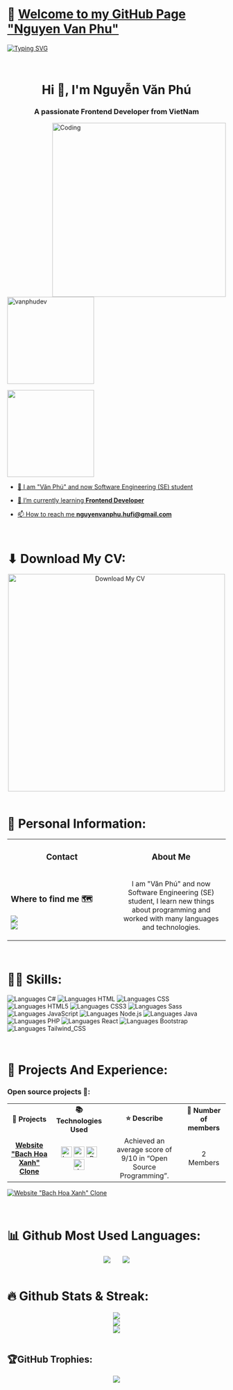 # 👋 [Welcome to my GitHub Page "Nguyen Van Phu"](https://github.com/VanPhuDev)
[![Typing SVG](https://readme-typing-svg.herokuapp.com?font=Fira+Code&size=200&duration=1000&pause=1000&color=F718D4&center=true&vCenter=true&random=false&width=3000&height=290&lines=Welcome+to+My+Github+Page;Hi+There+!;I'm+V%C4%83n+Ph%C3%BA+Dev)](https://git.io/typing-svg)

<br/>

<h1 align="center">Hi 👋, I'm Nguyễn Văn Phú</h1>
<h3 align="center">A passionate Frontend Developer from VietNam</h3>
<img align="right" alt="Coding" width="400" src="https://raw.githubusercontent.com/vanphudev/vanphudev/main/about me.gif">

<p align="left"> <img width="200px" src="https://komarev.com/ghpvc/?username=vanphudev&color=green&style=plastic" alt="vanphudev" /> </p>

<p align="left"> <a href="https://www.facebook.com/vanphu.huit" target="blank"><img  width="200px" src="https://img.shields.io/badge/Facebook-1877F2?style=for-the-badge&logo=facebook&logoColor=white" />  </p>

- 🔭 I am "Văn Phú" and now Software Engineering (SE) student
  
- 🌱 I’m currently learning **Frontend Developer**

- 📫 How to reach me **nguyenvanphu.hufi@gmail.com**

<br/>

# ⬇ Download My CV:
<div align="center">
  <a href="https://github.com/VanPhuDev">
     <img width="500px" src="https://img.shields.io/badge/Click here to Download CV INTERNSHIP-1DB954?style=flat-square&logoColor=white&color=blue" alt="Download My CV" title="Download My CV">
  </a>
</div>

<br/>

# 🔭 Personal Information: 
<table width="100%">
  <tr align="center">
    <td width="50%">
      <h3>Contact</h3>
    </td>
    <td width="50%">
      <h3>About Me</h3>
    </td>
  </tr>
  <tr>
    <td width="50%">
      <h3>Where to find me 🗺️</h3>
           <a width="100%" href="mailto:nguyenvanphu.hufi@gmail.com" target="_blank">
          <img src="https://img.shields.io/badge/Gmail-D14836?style=for-the-badge&logo=gmail&logoColor=white" />
      </a>
        <br/>
      <a width="100%" height="auto" href="https://www.facebook.com/vanphu.huit" target="_blank">
          <img src="https://img.shields.io/badge/Facebook-1877F2?style=for-the-badge&logo=facebook&logoColor=white" />
     </a>
    </td>
    <td width="50%">
      <p align="center">
        I am "Văn Phú" and now Software Engineering (SE) student, I learn new things about programming and worked with many languages and technologies.
      </p>
    </td>
  </tr>
</table>


<br/>

# 👨‍💻 Skills:
![Languages C#](https://img.shields.io/badge/C%23-239120?style=for-the-badge&logo=c-sharp&logoColor=white)
![Languages HTML](https://img.shields.io/badge/HTML-239120?style=for-the-badge&logo=html5&logoColor=white)
![Languages CSS](https://img.shields.io/badge/CSS-239120?&style=for-the-badge&logo=css3&logoColor=white)
![Languages HTML5](https://img.shields.io/badge/HTML5-E34F26?style=for-the-badge&logo=html5&logoColor=white)
![Languages CSS3](https://img.shields.io/badge/CSS3-1572B6?style=for-the-badge&logo=css3&logoColor=white)
![Languages Sass](https://img.shields.io/badge/Sass-CC6699?style=for-the-badge&logo=sass&logoColor=white)
![Languages JavaScript](https://img.shields.io/badge/JavaScript-F7DF1E?style=for-the-badge&logo=javascript&logoColor=black)
![Languages Node.js](https://img.shields.io/badge/Node.js-43853D?style=for-the-badge&logo=node.js&logoColor=white)
![Languages Java](https://img.shields.io/badge/Java-ED8B00?style=for-the-badge&logo=openjdk&logoColor=white)
![Languages PHP](https://img.shields.io/badge/PHP-777BB4?style=for-the-badge&logo=php&logoColor=white)
![Languages React](https://img.shields.io/badge/React-20232A?style=for-the-badge&logo=react&logoColor=61DAFB)
![Languages Bootstrap](https://img.shields.io/badge/Bootstrap-563D7C?style=for-the-badge&logo=bootstrap&logoColor=white)
![Languages Tailwind_CSS](https://img.shields.io/badge/Tailwind_CSS-38B2AC?style=for-the-badge&logo=tailwind-css&logoColor=white)

<br/>

# 🚀 Projects And Experience:
<h3>Open source projects 🌟:</h3>

<table align="center">
  <tr align="center">
    <td><b>🌟 Projects</b></td>
    <td><b>📚 Technologies Used</b></td>
    <td><b>⭐ Describe</b></td>
    <td><b>👤 Number of members</b></td>
  </tr>
  <tr align="center">
    <td><a href="https://github.com/vanphudev/website_bachhoaxanh_clone"><b>Website "Bach Hoa Xanh" Clone</b></a></td>
    <td>
      <span><img src="https://img.shields.io/badge/Laravel 11-282C34?logo=Laravel&logoColor=FF2D20" alt="Laravel logo" title="Laravel" height="25" /></span>
      <span><img src="https://img.shields.io/badge/MySQL-282C34?logo=mysql&logoColor=4479A1" alt="mysql logo" title="mysql" height="25" /></span>
      <span><img src="https://img.shields.io/badge/PHP-282C34?logo=php&logoColor=4479A1" alt="PHP logo" title="PHP" height="25" /></span>
      <span><img src="https://img.shields.io/badge/JavaScript-282C34?logo=javascript&logoColor=F7DF1E" alt="JavaScript logo" title="JavaScript" height="25" /></span>
    </td>
    <td>
        Achieved an average score of 9/10 in “Open Source Programming”.
    </td>
    <td>2 Members</td>
  </tr>
</table>

[![Website "Bach Hoa Xanh" Clone](https://github-readme-stats.vercel.app/api/pin/?username=vanphudev&repo=website_bachhoaxanh_clone)](https://github.com/vanphudev/website_bachhoaxanh_clone)

<br/>

# 📊 Github Most Used Languages:
<div align="center">
  <img src="https://github-readme-stats.vercel.app/api/top-langs/?username=vanphudev&layout=donut-vertical"/>
  &nbsp;
  &nbsp;
  &nbsp;
  <img src="https://github-readme-stats.vercel.app/api/top-langs/?username=vanphudev&layout=pie"/>
</div>

<br/>

# 🔥 Github Stats & Streak:
<div align="center">
  <img  src="https://github-readme-stats.vercel.app/api?username=vanphudev&theme=radical&hide_border=false&include_all_commits=false&count_private=false"/><br/>
  <img  src="https://github-readme-streak-stats.herokuapp.com/?user=vanphudev&theme=radical&hide_border=false"/><br/>
  <img  src="https://github-readme-stats.vercel.app/api/top-langs/?username=vanphudev&theme=radical&hide_border=false&include_all_commits=false&count_private=false&layout=compact"/>
</div>

<br/>

## 🏆GitHub Trophies:
<div align="center">
  <img  src="https://github-trophies.vercel.app/?username=vanphudev&theme=radical&no-frame=false&no-bg=false&margin-w=4"/>
</div>
